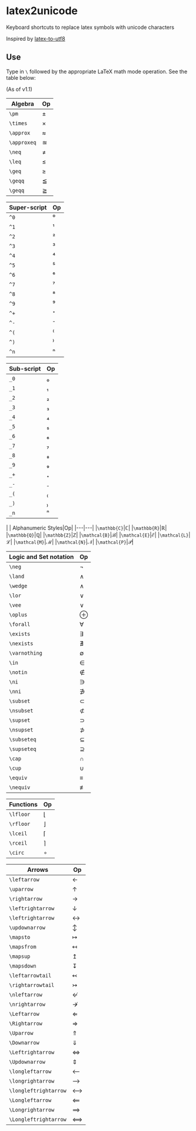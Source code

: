# latex2unicode
Keyboard shortcuts to replace latex symbols with unicode characters

Inspired by [latex-to-utf8](https://github.com/jmwoll/latex-to-utf8)

## Use

Type in `\` followed by the appropriate LaTeX math mode operation. See the table below:

(As of v1.1)

|Algebra|Op|
|---|---|
|`\pm`|±|
|`\times`|×|
|`\approx`|≈|
|`\approxeq`|≊|
|`\neq`|≠|
|`\leq`|≤|
|`\geq`|≥|
|`\geqq`|≦|
|`\geqq`|≧|

| Super-script|Op|
|---|---|
|`^0`|⁰|
|`^1`|¹|
|`^2`|²|
|`^3`|³|
|`^4`|⁴|
|`^5`|⁵|
|`^6`|⁶|
|`^7`|⁷|
|`^8`|⁸|
|`^9`|⁹|
|`^+`|⁺|
|`^-`|⁻|
|`^(`|⁽|
|`^)`|⁾|
|`^n`|ⁿ|

| Sub-script|Op|
|---|---|
|`_0`|₀|
|`_1`|₁|
|`_2`|₂|
|`_3`|₃|
|`_4`|₄|
|`_5`|₅|
|`_6`|₆|
|`_7`|₇|
|`_8`|₈|
|`_9`|₉|
|`_+`|₊|
|`_-`|₋|
|`_(`|₍|
|`_)`|₎|
|`_n`|ⁿ|
|
| Alphanumeric Styles|Op|
|---|---|
|`\mathbb{C}`|ℂ|
|`\mathbb{R}`|ℝ|
|`\mathbb{Q}`|ℚ|
|`\mathbb{Z}`|ℤ|
|`\mathcal{B}`|ℬ|
|`\mathcal{E}`|ℰ|
|`\mathcal{L}`|ℒ|
|`\mathcal{M}`|ℳ|
|`\mathcal{N}`|𝒩|
|`\mathcal{P}`|𝒫|

| Logic and Set notation|Op|
|---|---|
|`\neg`|¬|
|`\land`|∧|
|`\wedge`|∧|
|`\lor`|∨|
|`\vee`|∨|
|`\oplus`|⊕|
|`\forall`|∀|
|`\exists`|∃|
|`\nexists`|∄|
|`\varnothing`|∅|
|`\in`|∈|
|`\notin`|∉|
|`\ni`|∋|
|`\nni`|∌|
|`\subset`|⊂|
|`\nsubset`|⊄|
|`\supset`|⊃|
|`\nsupset`|⊅|
|`\subseteq`|⊆|
|`\supseteq`|⊇|
|`\cap`|∩|
|`\cup`|∪|
|`\equiv`|≡|
|`\nequiv`|≢|

| Functions|Op|
|---|---|
|`\lfloor`|⌊|
|`\rfloor`|⌋|
|`\lceil`|⌈|
|`\rceil`|⌉|
|`\circ`|∘|

| Arrows|Op|
|---|---|
|`\leftarrow`|←|
|`\uparrow`|↑|
|`\rightarrow`|→|
|`\leftrightarrow`|↓|
|`\leftrightarrow`|↔|
|`\updownarrow`|↕|
|`\mapsto`|↦|
|`\mapsfrom`|↤|
|`\mapsup`|↥|
|`\mapsdown`|↧|
|`\leftarrowtail`|↢|
|`\rightarrowtail`|↣|
|`\nleftarrow`|↚|
|`\nrightarrow`|↛|
|`\Leftarrow`|⇐|
|`\Rightarrow`|⇒|
|`\Uparrow`|⇑|
|`\Downarrow`|⇓|
|`\Leftrightarrow`|⇔|
|`\Updownarrow`|⇕|
|`\longleftarrow`|⟵|
|`\longrightarrow`|⟶|
|`\longleftrightarrow`|⟷|
|`\Longleftarrow`|⟸|
|`\Longrightarrow`|⟹|
|`\Longleftrightarrow`|⟺|
